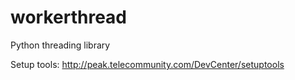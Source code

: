 workerthread
============

Python threading library

Setup tools: http://peak.telecommunity.com/DevCenter/setuptools